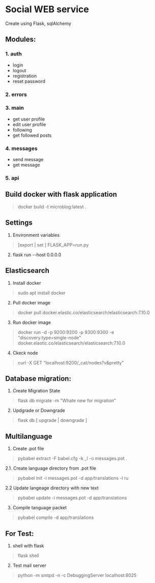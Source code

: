 # Social WEB service
Create using Flask, sqlAlchemy
## Modules:
### 1. auth
- login
- logout
- registration
- reset password
### 2. errors
### 3. main
- get user profile
- edit user profile
- following
- get followed posts
### 4. messages
- send message
- get message
### 5. api

## Build docker with flask application
> docker build -t microblog:latest .

## Settings

1. Environment variables 

> [export | set ] FLASK_APP=run.py

2. flask run --host 0.0.0.0

## Elasticsearch

1. Install docker

> sudo apt install docker

2. Pull docker image

> docker pull docker.elastic.co/elasticsearch/elasticsearch:7.10.0

3. Run docker image

> docker run -d -p 9200:9200 -p 9300:9300 -e "discovery.type=single-node" docker.elastic.co/elasticsearch/elasticsearch:7.10.0

4. Ckeck node
> curl -X GET "localhost:9200/_cat/nodes?v&pretty" 

## Database migration:

1. Create Migration State

> flask db migrate -m "Whate new for migration"

2. Updgrade or Downgrade

> flask db [ upgrade | downgrade ]

## Multilanguage
1. Create .pot file

> pybabel extract -F babel.cfg -k _l -o messages.pot .

2.1. Create language directory from .pot file
> pybabel init -i messages.pot -d app/translations -l ru

2.2 Update langeage directory with new text
> pybabel update -i messages.pot -d app/translations

3. Compile tanguage packet
> pybabel compile -d app/translations

## For Test:
1. shell with flask

> flask shell

2. Test mail server

> python -m smtpd -n -c DebuggingServer localhost:8025
